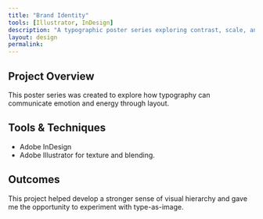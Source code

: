 ```yaml
---
title: "Brand Identity"
tools: [Illustrator, InDesign]
description: "A typographic poster series exploring contrast, scale, and rhythm."
layout: design
permalink: 
---
```


## Project Overview

This poster series was created to explore how typography can communicate emotion and energy through layout.

## Tools & Techniques

- Adobe InDesign
- Adobe Illustrator for texture and blending.

## Outcomes

This project helped develop a stronger sense of visual hierarchy and gave me the opportunity to experiment with type-as-image.